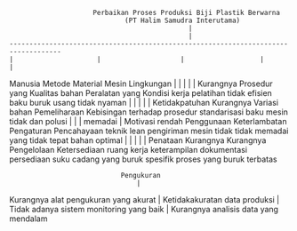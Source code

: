                          Perbaikan Proses Produksi Biji Plastik Berwarna
                                 (PT Halim Samudra Interutama)
                                                 |
                                                 |
    -----------------------------------------------------------------------------------
    |                     |                    |                   |                   |
Manusia              Metode              Material             Mesin              Lingkungan
    |                     |                    |                   |                   |
Kurangnya           Prosedur yang      Kualitas bahan      Peralatan yang      Kondisi kerja
pelatihan           tidak efisien      baku buruk          usang               tidak nyaman
    |                     |                    |                   |                   |
Ketidakpatuhan      Kurangnya           Variasi bahan       Pemeliharaan       Kebisingan
terhadap prosedur   standarisasi        baku               mesin tidak        dan polusi
    |                     |                    |               memadai           |
Motivasi rendah     Penggunaan          Keterlambatan       Pengaturan         Pencahayaan
                    teknik lean         pengiriman          mesin tidak        tidak memadai
                    yang tidak tepat    bahan               optimal            |
    |                     |                    |                   |            Penataan
Kurangnya           Kurangnya            Pengelolaan          Ketersediaan      ruang kerja
keterampilan        dokumentasi          persediaan           suku cadang       yang buruk
spesifik            proses               yang buruk           terbatas

                                Pengukuran
                                    |
Kurangnya alat pengukuran yang akurat
                                    |
Ketidakakuratan data produksi
                                    |
Tidak adanya sistem monitoring yang baik
                                    |
Kurangnya analisis data yang mendalam
